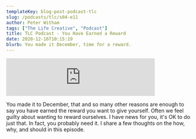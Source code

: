 ```yaml
---
templateKey: blog-post-podcast-tlc
slug: /podcasts/tlc/s04-e11
author: Peter Witham
tags: ["The Life Creative", "Podcast"]
title: TLC Podcast - You Have Earned a Reward
date: 2020-12-16T10:15:19
blurb: You made it December, time for a reward.
---
```


<iframe src="https://anchor.fm/peter-witham/embed/episodes/You-Have-Earned-a-Reward-enkrjs" height="102px" width="400px" frameborder="0" scrolling="no"></iframe>

You made it to December, that and so many other reasons are enough to say you have earned the reward you want to give yourself. Often we feel guilty about wanting to reward ourselves. I have news for you, it's OK to do just that. In fact, you probably need it.
I share a few thoughts on the how, why, and should in this episode.